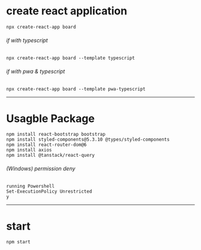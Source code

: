 # create react application
```
npx create-react-app board
```

###### if with typescript
```
npx create-react-app board --template typescript
```

###### if with pwa & typescript
```
npx create-react-app board --template pwa-typescript
```

----------
# Usagble Package
```
npm install react-bootstrap bootstrap
npm install styled-components@5.3.10 @types/styled-components
npm install react-router-dom@6
npm install axios
npm install @tanstack/react-query
```


###### (Windows) permission deny
```
running Powershell
Set-ExecutionPolicy Unrestricted
y
```

----------
# start
```
npm start
```
